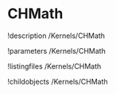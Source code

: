 <!-- MOOSE Documentation Stub: Remove this when content is added. -->

# CHMath
!description /Kernels/CHMath

!parameters /Kernels/CHMath

!listingfiles /Kernels/CHMath

!childobjects /Kernels/CHMath
